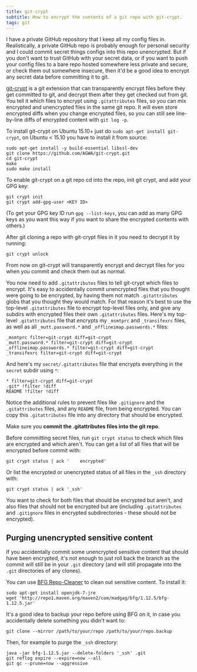 ```yaml
---
title: git-crypt
subtitle: How to encrypt the contents of a git repo with git-crypt.
tags: git
---
```


I have a private GitHub repository that I keep all my config files in.
Realistically, a private GitHub repo is probably enough for personal security
and I could commit secret things configs into this repo
unencrypted. But if you don't want to trust GitHub with your secret data, or if
you want to push your config files to a bare repo hosted somewhere less private and secure, or check them out somewhere insecure, then
it'd be a good idea to encrypt any secret data before committing it to git.

[git-crypt](https://www.agwa.name/projects/git-crypt/) is a git extension that
can transparently encrypt files before they get committed to git, and decrypt
them after they get checked out from git. You tell it which files to encrypt
using `.gitattributes` files, so you can mix encrypted and unencrypted files
in the same git repo. It will even store encrypted diffs when you change
encrypted files, so you can still see line-by-line diffs of encrypted content
with `git log -p`.

To install git-crypt on Ubuntu 15.10+ just do `sudo apt-get install git-crypt`,
on Ubuntu < 15.10 you have to install it from source:

```shell
sudo apt-get install -y build-essential libssl-dev
git clone https://github.com/AGWA/git-crypt.git
cd git-crypt
make
sudo make install
```

To enable git-crypt on a git repo cd into the repo, init git crypt, and add
your GPG key:

```shell
git crypt init
git crypt add-gpg-user <KEY ID>
```

(To get your GPG key ID run `gpg --list-keys`, you can add as many GPG keys
as you want this way if you want to share the encrypted contents with others.)

After git cloning a repo with git-crypt files in it you need to decrypt it
by running:

```shell
git crypt unlock
```

From now on git-crypt will transparently encrypt and decrypt files for you when
you commit and check them out as normal.

You now need to add `.gitattributes` files to tell git-crypt which files to
encrypt. It's easy to accidentally commit unencrypted files that you thought
were going to be encrypted, by having them not match `.gitattributes` globs
that you thought they would match. For that reason it's best to use the
top-level `.gitattributes` file to encrypt top-level files only, and give any
subdirs with encrypted files their own `.gitattributes` files. Here's my
top-level `.gitattributes` file that encrypts my `_msmtprc` and `_transifexrc`
files, as well as all `_mutt.password.*` and `_offlineimap.passwords.*` files:

    _msmtprc filter=git-crypt diff=git-crypt
    _mutt.password.* filter=git-crypt diff=git-crypt
    _offlineimap.passwords.* filter=git-crypt diff=git-crypt
    _transifexrc filter=git-crypt diff=git-crypt

And here's my `secret/.gitattributes` file that encrypts everything in the
`secret` subdir using `*`:

    * filter=git-crypt diff=git-crypt
    .git* !filter !diff
    README !filter !diff

Notice the additional rules to prevent files like `.gitignore` and the
`.gitattributes` files, and any `README` file, from being encrypted. You can
copy this `.gitattributes` file into any directory that should be encrypted.

Make sure you **commit the .gitattributes files into the git repo**.

Before committing secret files, run `git crypt status` to check which files
are encrypted and which aren't. You can get a list of all files that will be
encrypted before commit with:

```shell
git crypt status | ack '    encrypted'
```

Or list the encrypted or unencrypted status of all files in the `_ssh` directory
with:

```shell
git crypt status | ack '_ssh'
```

You want to check for both files that should be encrypted but aren't, and also
files that should not be encrypted but are (including `.gitattributes` and
`.gitignore` files in encrypted subdirectories - these should not be encrypted).


## Purging unencrypted sensitive content

If you accidentally commit some unencrypted sensitive content that should have
been encrypted, it's not enough to just roll back the branch as the commit will
still be in your `.git` directory (and will still propagate into the `.git`
directories of any clones).

You can use [BFG Repo-Cleaner](https://rtyley.github.io/bfg-repo-cleaner/) to
clean out sensitive content. To install it:

```shell
sudo apt-get install openjdk-7-jre
wget 'http://repo1.maven.org/maven2/com/madgag/bfg/1.12.5/bfg-1.12.5.jar'
```

It's a good idea to backup your repo before using BFG on it, in case you
accidentally delete something you didn't want to:

```shell
git clone --mirror /path/to/your/repo /path/to/your/repo.backup
```

Then, for example to purge the `_ssh` directory:

```shell
java -jar bfg-1.12.5.jar --delete-folders '_ssh' .git
git reflog expire --expire=now --all
git gc --prune=now --aggressive
```
